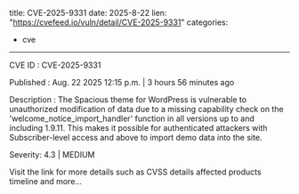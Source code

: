  
title: CVE-2025-9331
date: 2025-8-22
lien: "https://cvefeed.io/vuln/detail/CVE-2025-9331"
categories:
  - cve
---

CVE ID : CVE-2025-9331

Published :  Aug. 22
2025
12:15 p.m. | 3 hours
56 minutes ago

Description : The Spacious theme for WordPress is vulnerable to unauthorized modification of data due to a missing capability check on the 'welcome_notice_import_handler' function in all versions up to
and including
1.9.11. This makes it possible for authenticated attackers
with Subscriber-level access and above
to import demo data into the site.

Severity: 4.3 | MEDIUM

Visit the link for more details
such as CVSS details
affected products
timeline
and more...
